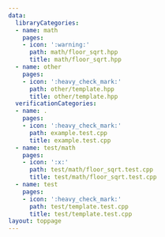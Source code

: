 ```yaml
---
data:
  libraryCategories:
  - name: math
    pages:
    - icon: ':warning:'
      path: math/floor_sqrt.hpp
      title: math/floor_sqrt.hpp
  - name: other
    pages:
    - icon: ':heavy_check_mark:'
      path: other/template.hpp
      title: other/template.hpp
  verificationCategories:
  - name: .
    pages:
    - icon: ':heavy_check_mark:'
      path: example.test.cpp
      title: example.test.cpp
  - name: test/math
    pages:
    - icon: ':x:'
      path: test/math/floor_sqrt.test.cpp
      title: test/math/floor_sqrt.test.cpp
  - name: test
    pages:
    - icon: ':heavy_check_mark:'
      path: test/template.test.cpp
      title: test/template.test.cpp
layout: toppage
---
```

